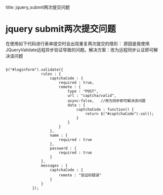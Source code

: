 title: jquery_submit两次提交问题 

#  jquery submit两次提交问题 
在使用如下代码进行表单提交时会出现重复两次提交的情形：
原因是我使用JQueryValidate远程异步验证导致的问题。解决方案：改为远程同步认证即可解决该问题
```

$("#loginform").validate({
				rules : {
					captchaCode : {
						required : true,
						remote : {
							type : "POST",
							url : "captcha/valid",
							async:false,   //改为同步即可解决该问题
							data : {
								captchaCode : function() {
									return $("#captchaCode").val();
								}
							}
						}
					},
					name : {
						required : true
					},
					password : {
						required : true
					}
				},
				messages : {
					captchaCode : {
						remote : "验证码错误"
					}
				}
			});

```
